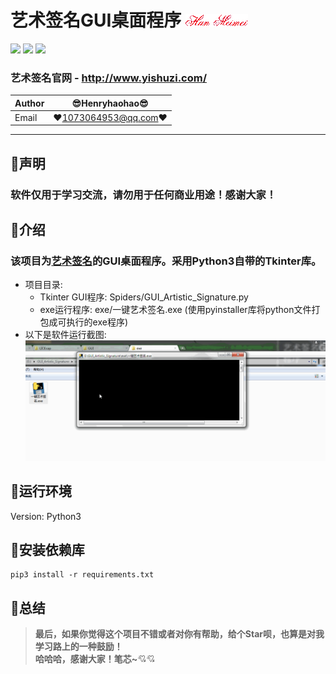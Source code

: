 艺术签名GUI桌面程序 ![enter image description here](Pic/logo.gif)
===========================
![](https://img.shields.io/badge/Python-3.6.3-green.svg) ![](https://img.shields.io/badge/requests-2.18.4-green.svg) ![](https://img.shields.io/badge/tkinter-green.svg)
### 艺术签名官网 - http://www.yishuzi.com/
|Author|:sunglasses:Henryhaohao:sunglasses:|
|---|---
|Email|:hearts:1073064953@qq.com:hearts:

    
****
## :dolphin:声明
### 软件仅用于学习交流，请勿用于任何商业用途！感谢大家！
## :dolphin:介绍
### 该项目为[艺术签名](http://www.yishuzi.com/)的GUI桌面程序。采用Python3自带的Tkinter库。
 - 项目目录:
    - Tkinter GUI程序: Spiders/GUI_Artistic_Signature.py
    - exe运行程序: exe/一键艺术签名.exe (使用pyinstaller库将python文件打包成可执行的exe程序)
 - 以下是软件运行截图:
![enter image description here](Pic/run.gif)
## :dolphin:运行环境
Version: Python3
## :dolphin:安装依赖库
```
pip3 install -r requirements.txt
```
## :dolphin:**总结**
> **最后，如果你觉得这个项目不错或者对你有帮助，给个Star呗，也算是对我学习路上的一种鼓励！<br>
 哈哈哈，感谢大家！笔芯~**:cupid::cupid: